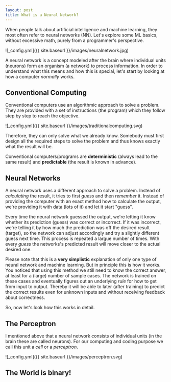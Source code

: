 ```yaml
---
layout: post
title: What is a Neural Network?
---
```


When people talk about artificial intelligence and machine learning, they most often refer to neural networks (NN). 
Let's explore some ML basics, without excessive math, purely from a programmer's perspective.

![_config.yml]({{ site.baseurl }}/images/neuralnetwork.jpg)

A neural network is a concept modeled after the brain where individual units (neurons) form an organism (a network) to process information. 
In order to understand what this means and how this is special, let's start by looking at how a computer *normally* works.  

## Conventional Computing

Conventional computers use an algorithmic approach to solve a problem. 
They are provided with a set of instructions (the program) which they follow step by step to reach the objective.

![_config.yml]({{ site.baseurl }}/images/traditionalcomputing.svg)

Therefore, they can only solve what we already know. 
Somebody must first design all the required steps to solve the problem and thus knows exactly what the result will be.

Conventional computers/programs are **deterministic** (always lead to the same result) and **predictable** (the result is known in advance). 

## Neural Networks

A neural network uses a different approach to solve a problem. 
Instead of *calculating* the result, it tries to first *guess* and then *remember* it. 
Instead of providing the computer with an exact method how to calculate the output, we're providing it with data (lots of it) and let it start "guess". 

Every time the neural network guessed the output, we're letting it know whether its prediction (guess) was correct or incorrect. 
If it was incorrect, we're telling it by how much the prediction was off the desired result (target), so the network can adjust accordingly and try a slightly different guess next time.
This process is repeated a largue number of times. 
With every *guess* the networks's predicted result will move closer to the actual desired one. 

Please note that this is a **very simplistic** explanation of only one type of neural network and machine learning. 
But in principle this is how it works. 
You noticed that using this method we still need to know the correct answer, at least for a (large) number of sample cases.
The network is trained on these cases and eventually figures out an underlying *rule* for how to get from input to output.
Thereby it will be able to later (after training) to predict the correct results even for unknown inputs and without receiving feedback about correctness.

So, now let's look how this works in detail.

## The Perceptron

I mentioned above that a neural network consists of individual units (in the brain these are called neurons).
For our computing and coding purpose we call this unit a *cell* or a *perceptron*.

![_config.yml]({{ site.baseurl }}/images/perceptron.svg)




## The World is binary!











